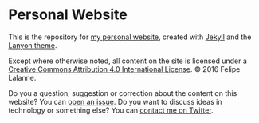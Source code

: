 # Personal Website

This is the repository for [my personal website](http://felipe.lalanne.cl), created with [Jekyll](http://jekyllrb.com) and the [Lanyon theme](http://lanyon.getpoole.com).

Except where otherwise noted, all content on the site is licensed under a <a href="http://creativecommons.org/licenses/by/4.0/">Creative Commons Attribution 4.0 International License</a>.
  &copy; 2016 Felipe Lalanne.

Do you a question, suggestion or correction about the content on this website? You can [open an issue](https://github.com/pipex.github.io/issues/new). Do you want to discuss ideas in technology or something else?
You can [contact me on Twitter](https://twitter.com/{{site.author.twitter}}).
